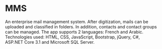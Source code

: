 # MMS
An enterprise mail management system. After digitization, mails can be uploaded and classified in folders. In addition, contacts and contact groups can be managed. The app supports 2 languages: French and Arabic.
Technologies used: HTML, CSS, JavaScript, Bootstrap, jQuery, C#, ASP.NET Core 3.1 and Microsoft SQL Server.
